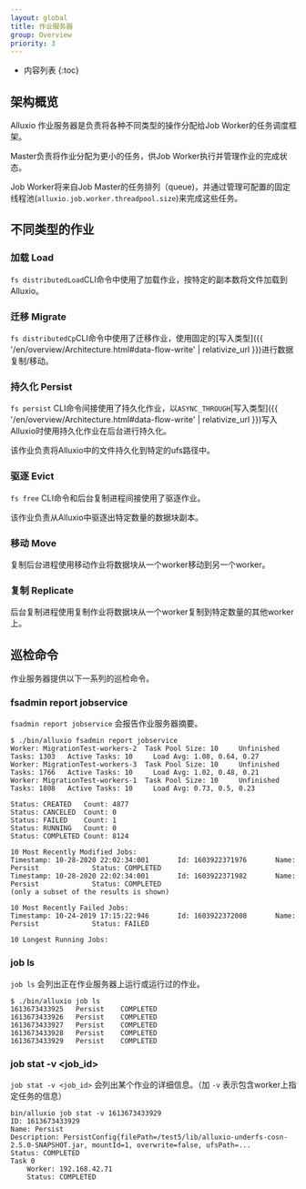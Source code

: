 ```yaml
---
layout: global
title: 作业服务器
group: Overview
priority: 3
---
```


* 内容列表
{:toc}

## 架构概览

Alluxio 作业服务器是负责将各种不同类型的操作分配给Job Worker的任务调度框架。

Master负责将作业分配为更小的任务，供Job Worker执行并管理作业的完成状态。

Job Worker将来自Job Master的任务排列（queue)，并通过管理可配置的固定线程池(`alluxio.job.worker.threadpool.size`)来完成这些任务。

## 不同类型的作业

### 加载 Load

`fs distributedLoad`CLI命令中使用了加载作业，按特定的副本数将文件加载到Alluxio。

### 迁移 Migrate

`fs distributedCp`CLI命令中使用了迁移作业，使用固定的[写入类型]({{ '/en/overview/Architecture.html#data-flow-write' | relativize_url }})进行数据复制/移动。

### 持久化 Persist

`fs persist` CLI命令间接使用了持久化作业，以`ASYNC_THROUGH`[写入类型]({{ '/en/overview/Architecture.html#data-flow-write' | relativize_url }})写入Alluxio时使用持久化作业在后台进行持久化。

该作业负责将Alluxio中的文件持久化到特定的ufs路径中。

### 驱逐 Evict

`fs free` CLI命令和后台复制进程间接使用了驱逐作业。

该作业负责从Alluxio中驱逐出特定数量的数据块副本。

### 移动 Move

复制后台进程使用移动作业将数据块从一个worker移动到另一个worker。

### 复制 Replicate

后台复制进程使用复制作业将数据块从一个worker复制到特定数量的其他worker上。

## 巡检命令

作业服务器提供以下一系列的巡检命令。

### fsadmin report jobservice

`fsadmin report jobservice` 会报告作业服务器摘要。

```console
$ ./bin/alluxio fsadmin report jobservice
Worker: MigrationTest-workers-2  Task Pool Size: 10     Unfinished Tasks: 1303   Active Tasks: 10     Load Avg: 1.08, 0.64, 0.27
Worker: MigrationTest-workers-3  Task Pool Size: 10     Unfinished Tasks: 1766   Active Tasks: 10     Load Avg: 1.02, 0.48, 0.21
Worker: MigrationTest-workers-1  Task Pool Size: 10     Unfinished Tasks: 1808   Active Tasks: 10     Load Avg: 0.73, 0.5, 0.23

Status: CREATED   Count: 4877
Status: CANCELED  Count: 0
Status: FAILED    Count: 1
Status: RUNNING   Count: 0
Status: COMPLETED Count: 8124

10 Most Recently Modified Jobs:
Timestamp: 10-28-2020 22:02:34:001       Id: 1603922371976       Name: Persist             Status: COMPLETED
Timestamp: 10-28-2020 22:02:34:001       Id: 1603922371982       Name: Persist             Status: COMPLETED
(only a subset of the results is shown)

10 Most Recently Failed Jobs:
Timestamp: 10-24-2019 17:15:22:946       Id: 1603922372008       Name: Persist             Status: FAILED

10 Longest Running Jobs:
```

### job ls

`job ls` 会列出正在作业服务器上运行或运行过的作业。

```console
$ ./bin/alluxio job ls
1613673433925   Persist    COMPLETED
1613673433926   Persist    COMPLETED
1613673433927   Persist    COMPLETED
1613673433928   Persist    COMPLETED
1613673433929   Persist    COMPLETED
```

### job stat -v <job_id> 

`job stat -v <job_id>` 会列出某个作业的详细信息。（加 `-v` 表示包含worker上指定任务的信息）

```console
bin/alluxio job stat -v 1613673433929
ID: 1613673433929
Name: Persist
Description: PersistConfig{filePath=/test5/lib/alluxio-underfs-cosn-2.5.0-SNAPSHOT.jar, mountId=1, overwrite=false, ufsPath=...
Status: COMPLETED
Task 0
	Worker: 192.168.42.71
	Status: COMPLETED
```

